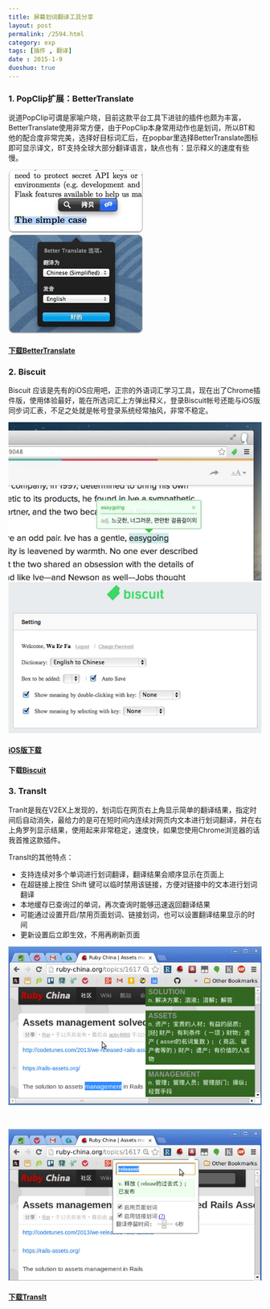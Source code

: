 ```yaml
---
title: 屏幕划词翻译工具分享
layout: post
permalink: /2594.html
category: exp
tags: [插件 , 翻译]
date : 2015-1-9
duoshuo: true
---
```

### 1. PopClip扩展：BetterTranslate

说道PopClip可谓是家喻户晓，目前这款平台工具下进驻的插件也颇为丰富，BetterTranslate使用非常方便，由于PopClip本身常用动作也是划词，所以BT和他的配合度非常完美，选择好目标词汇后，在popbar里选择BetterTranslate图标即可显示译文，BT支持全球大部分翻译语言，缺点也有：显示释义的速度有些慢。


<img class=" aligncenter" src="/wp-content/uploads/sinapicv2-backup/2594-ww1-large-005V4vEUjw1eo3ljy98vhj307g03i74f.jpg" alt="屏幕划词翻译工具分享" />

<img class=" aligncenter" src="/wp-content/uploads/sinapicv2-backup/2594-ww4-large-005V4vEUjw1eo3lk9lhz3j307g05h74g.jpg" alt="屏幕划词翻译工具分享" />

#### <a title="" href="https://github.com/harmy/PopClip-Extensions/raw/master/extensions/BetterTranslate.popclipextz" target="_blank" data-original-title="">下载BetterTranslate</a>

### 2. Biscuit

Biscuit 应该是先有的iOS应用吧，正宗的外语词汇学习工具，现在出了Chrome插件版，使用体验最好，能在所选词汇上方弹出释义，登录Biscuit帐号还能与iOS版同步词汇表，不足之处就是帐号登录系统经常抽风，非常不稳定。

<img class=" aligncenter" src="/wp-content/uploads/sinapicv2-backup/2594-ww3-large-005V4vEUjw1eo3lkgpm5ej30hq0b340j.jpg" alt="屏幕划词翻译工具分享" />

<img class=" aligncenter" src="/wp-content/uploads/sinapicv2-backup/2594-ww4-large-005V4vEUjw1eo3lkmapjkj30hb0abgmo.jpg" alt="屏幕划词翻译工具分享" />

#### <a title="" href="https://itunes.apple.com/us/app/biscuit/id526273460?mt=8" target="_blank" data-original-title="">iOS版下载</a>

#### 下载<a title="" href="https://chrome.google.com/webstore/detail/biscuit/lbmioebpphpmkeedmcomcjhgepplafkp" target="_blank" data-original-title="">Biscuit</a>

### 3. TransIt

TranIt是我在V2EX上发现的，划词后在网页右上角显示简单的翻译结果，指定时间后自动消失，最给力的是可在短时间内连续对网页内文本进行划词翻译，并在右上角罗列显示结果，使用起来非常稳定，速度快，如果您使用Chrome浏览器的话我首推这款插件。

TransIt的其他特点：

  * 支持连续对多个单词进行划词翻译，翻译结果会顺序显示在页面上
  * 在超链接上按住 Shift 键可以临时禁用该链接，方便对链接中的文本进行划词翻译
  * 本地缓存已查询过的单词，再次查询时能够迅速返回翻译结果
  * 可能通过设置开启/禁用页面划词、链接划词，也可以设置翻译结果显示的时间
  * 更新设置后立即生效，不用再刷新页面

<img class=" aligncenter" src="/wp-content/uploads/sinapicv2-backup/2594-ww4-large-005V4vEUjw1eo3lktobqyj30hp0b2jui.jpg" alt="屏幕划词翻译工具分享" />

&nbsp;

<img class=" aligncenter" src="/wp-content/uploads/sinapicv2-backup/2594-ww3-large-005V4vEUjw1eo3lkyuncwj30hq0altat.jpg" alt="屏幕划词翻译工具分享" />

#### <a title="" href="https://chrome.google.com/webstore/detail/transit/pfjipfdmbpbkcadkdpmacdcefoohagdc" target="_blank" data-original-title="">下载TransIt</a>


